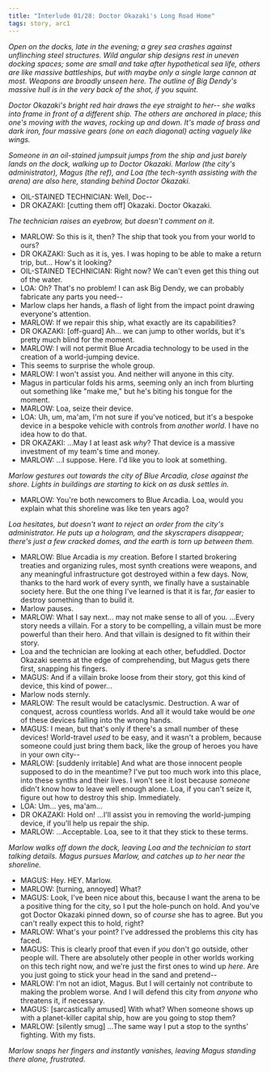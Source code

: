 ```yaml
---
title: "Interlude 01/28: Doctor Okazaki's Long Road Home"
tags: story, arc1
---
```

*Open on the docks, late in the evening; a grey sea crashes against unflinching steel structures. Wild angular ship designs rest in uneven docking spaces; some are small and take after hypothetical sea life, others are like massive battleships, but with maybe only a single large cannon at most. Weapons are broadly unseen here. The outline of Big Dendy's massive hull is in the very back of the shot, if you squint.*

*Doctor Okazaki's bright red hair draws the eye straight to her-- she walks into frame in front of a different ship. The others are anchored in place; this one's moving with the waves, rocking up and down. It's made of brass and dark iron, four massive gears (one on each diagonal) acting vaguely like wings.*

*Someone in an oil-stained jumpsuit jumps from the ship and just barely lands on the dock, walking up to Doctor Okazaki. Marlow (the city's administrator), Magus (the ref), and Loa (the tech-synth assisting with the arena) are also here, standing behind Doctor Okazaki.*

* OIL-STAINED TECHNICIAN: Well, Doc--
* DR OKAZAKI: [cutting them off] Okazaki. Doctor Okazaki.

*The technician raises an eyebrow, but doesn't comment on it.*

* MARLOW: So this is it, then? The ship that took you from your world to ours?
* DR OKAZAKI: Such as it is, yes. I was hoping to be able to make a return trip, but... How's it looking?
* OIL-STAINED TECHNICIAN: Right now? We can't even get this thing out of the water.
* LOA: Oh? That's no problem! I can ask Big Dendy, we can probably fabricate any parts you need--
* Marlow claps her hands, a flash of light from the impact point drawing everyone's attention.
* MARLOW: If we repair this ship, what exactly are its capabilities?
* DR OKAZAKI: [off-guard] Ah... we can jump to other worlds, but it's pretty much blind for the moment.
* MARLOW: I will not permit Blue Arcadia technology to be used in the creation of a world-jumping device.
* This seems to surprise the whole group.
* MARLOW: I won't assist you. And neither will anyone in this city.
* Magus in particular folds his arms, seeming only an inch from blurting out something like "make me," but he's biting his tongue for the moment.
* MARLOW: Loa, seize their device.
* LOA: Uh, um, ma'am, I'm not sure if you've noticed, but it's a bespoke device in a bespoke vehicle with controls from *another world*. I have no idea how to do that.
* DR OKAZAKI: ...May I at least ask *why*? That device is a massive investment of my team's time and money.
* MARLOW: ...I suppose. Here. I'd like you to look at something.

*Marlow gestures out towards the city of Blue Arcadia, close against the shore. Lights in buildings are starting to kick on as dusk settles in.*

* MARLOW: You're both newcomers to Blue Arcadia. Loa, would you explain what this shoreline was like ten years ago?

*Loa hesitates, but doesn't want to reject an order from the city's administrator. He puts up a hologram, and the skyscrapers disappear; there's just a few cracked domes, and the earth is torn up between them.*

* MARLOW: Blue Arcadia is *my* creation. Before I started brokering treaties and organizing rules, most synth creations were weapons, and any meaningful infrastructure got destroyed within a few days. Now, thanks to the hard work of every synth, we finally have a sustainable society here. But the one thing I've learned is that it is far, *far* easier to destroy something than to build it.
* Marlow pauses.
* MARLOW: What I say next... may not make sense to all of you. ...Every story needs a villain. For a story to be compelling, a villain must be more powerful than their hero. And that villain is designed to fit within their story.
* Loa and the technician are looking at each other, befuddled. Doctor Okazaki seems at the edge of comprehending, but Magus gets there first, snapping his fingers.
* MAGUS: And if a villain broke loose from their story, got this kind of device, this kind of power...
* Marlow nods sternly.
* MARLOW: The result would be cataclysmic. Destruction. A war of conquest, across countless worlds. And all it would take would be *one* of these devices falling into the wrong hands.
* MAGUS: I mean, but that's only if there's a small number of these devices! World-travel *used* to be easy, and it wasn't a problem, because someone could just bring them back, like the group of heroes you have in your own city--
* MARLOW: [suddenly irritable] And what are those innocent people supposed to do in the meantime? I've put too much work into this place, into these synths and their lives. I won't see it lost because *someone* didn't know how to leave well enough alone. Loa, if you can't seize it, figure out how to destroy this ship. Immediately.
* LOA: Um... yes, ma'am...
* DR OKAZAKI: Hold on! ...I'll assist you in removing the world-jumping device, if you'll help us repair the ship.
* MARLOW: ...Acceptable. Loa, see to it that they stick to these terms.

*Marlow walks off down the dock, leaving Loa and the technician to start talking details. Magus pursues Marlow, and catches up to her near the shoreline.*

* MAGUS: Hey. HEY. Marlow.
* MARLOW: [turning, annoyed] What?
* MAGUS: Look, I've been nice about this, because I want the arena to be a positive thing for the city, so I put the hole-punch on hold. And you've got Doctor Okazaki pinned down, so of *course* she has to agree. But you can't really expect this to hold, right?
* MARLOW: What's your point? I've addressed the problems this city has faced.
* MAGUS: This is clearly proof that even if *you* don't go outside, other people will. There are absolutely other people in other worlds working on this tech right now, and we're just the first ones to wind up *here*. Are you just going to stick your head in the sand and pretend--
* MARLOW: I'm not an idiot, Magus. But I will certainly not contribute to making the problem worse. And I will defend this city from *anyone* who threatens it, if necessary.
* MAGUS: [sarcastically amused] With what? When someone shows up with a planet-killer capital ship, how are you going to stop them?
* MARLOW: [silently smug] ...The same way I put a stop to the synths' fighting. With my fists.

*Marlow snaps her fingers and instantly vanishes, leaving Magus standing there alone, frustrated.*